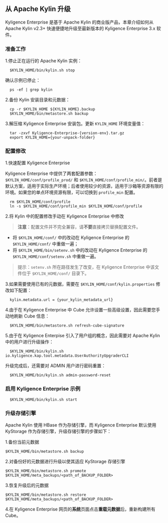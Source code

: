 ## 从 Apache Kylin 升级

Kyligence Enterprise 是基于 Apache Kylin 的商业版产品，本章介绍如何从 Apache Kylin v2.3+ 快速便捷地升级至最新版本的 Kyligence Enterprise 3.x 软件。 



### 准备工作

1.停止正在运行的 Apache Kylin 实例：

```shell
  $KYLIN_HOME/bin/kylin.sh stop
```

确认示例已停止：

```shell
  ps -ef | grep kylin
```

2.备份 Kylin 安装目录和元数据：

```shell
  cp -r $KYLIN_HOME ${KYLIN_HOME}.backup
  $KYLIN_HOME/bin/metastore.sh backup
```

3.解压缩 Kyligence Enterprise 安装包。更新 `KYLIN_HOME` 环境变量值：

```shell
  tar -zxvf Kyligence-Enterprise-{version-env}.tar.gz
  export KYLIN_HOME={your-unpack-folder}
```



### 配置修改

1.快速配置 Kyligence Enterprise

Kyligence Enterprise 中提供了两套配置参数：`$KYLIN_HOME/conf/profile_prod/` 和 `$KYLIN_HOME/conf/profile_min/`。前者是默认方案，适用于实际生产环境；后者使用较少的资源，适用于沙箱等资源有限的环境。如果您的单点环境资源有限，可以切换到 `profile_min` 配置。

```shell
  rm $KYLIN_HOME/conf/profile
  ln -s $KYLIN_HOME/conf/profile_min $KYLIN_HOME/conf/profile
```

2.将 Kylin 中的配置修改手动在 Kyligence Enterprise 中修改

> **注意**：配置文件并不完全兼容，请**不要**直接拷贝替换配置文件。

* 将 `$KYLIN_HOME/conf/` 中的改动在 Kyligence Enterprise 的 `$KYLIN_HOME/conf/` 中重做一遍；
* 将 `$KYLIN_HOME/bin/setenv.sh` 中的改动在 Kyligence Enterprise 的 `$KYLIN_HOME/conf/setenv.sh` 中重做一遍。

> 提示：`setenv.sh` 所在路径发生了改变，在 Kyligence Enterprise 中该文件位于 `$KYLIN_HOME/conf/` 目录下。


3.如果需要使用已有的元数据，需要在 `$KYLIN_HOME/conf/kylin.properties` 修改如下配置：

```properties
  kylin.metadata.url = {your_kylin_metadata_url}
```

4.由于在 Kyligence Enterprise 中 Cube 允许设置一些高级设置，因此需要您手动地刷新 Cube 信息：

```shell
  $KYLIN_HOME/bin/metastore.sh refresh-cube-signature
```

5.由于在 Kyligence Enterpise 引入了用户组的概念，因此需要对 Apache Kylin 中的用户进行升级操作：

```shell
  $KYLIN_HOME/bin/kylin.sh io.kyligence.kap.tool.metadata.UserAuthorityUpgraderCLI
```

升级完成后，还需要对 ADMIN 用户进行密码重置：

```shell
  $KYLIN_HOME/bin/kylin.sh admin-password-reset
```



### 启用 Kyligence Enterprise 示例

```shell
  $KYLIN_HOME/bin/kylin.sh start
```



### 升级存储引擎

Apache Kylin 使用 HBase 作为存储引擎，而 Kyligence Enterprise 默认使用 KyStorage 作为存储引擎，升级存储引擎的步骤如下：

1.备份当前元数据

```shell
$KYLIN_HOME/bin/metastore.sh backup
```

2.对备份好的元数据进行升级以使其适应 KyStorage 存储引擎

```shell
$KYLIN_HOME/bin/metastore.sh promote $KYLIN_HOME/meta_backups/<path_of_BACKUP_FOLDER>
```

3.恢复升级后的元数据

```shell
$KYLIN_HOME/bin/metastore.sh restore $KYLIN_HOME/meta_backups/<path_of_BACKUP_FOLDER>
```

4.在 Kyligence Enterprise 网页的**系统**页面点击**重载元数据**后，重新构建所有 Cube。